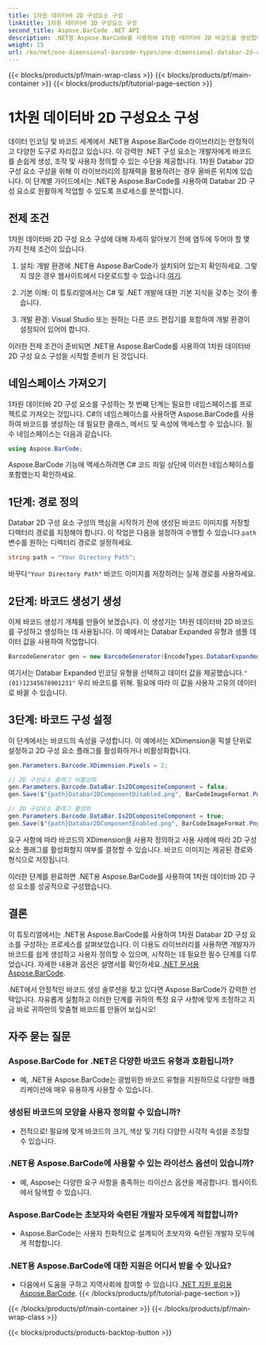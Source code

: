 ```yaml
---
title: 1차원 데이터바 2D 구성요소 구성
linktitle: 1차원 데이터바 2D 구성요소 구성
second_title: Aspose.BarCode .NET API
description: .NET용 Aspose.BarCode를 사용하여 1차원 데이터바 2D 바코드를 생성합니다. 구성 및 사용자 정의에 대한 단계별 가이드를 따르십시오. 지금 바로 고유한 바코드 만들기를 시작해 보세요!
weight: 15
url: /ko/net/one-dimensional-barcode-types/one-dimensional-databar-2d-component-configuration/
---
```


{{< blocks/products/pf/main-wrap-class >}}
{{< blocks/products/pf/main-container >}}
{{< blocks/products/pf/tutorial-page-section >}}

# 1차원 데이터바 2D 구성요소 구성


데이터 인코딩 및 바코드 세계에서 .NET용 Aspose.BarCode 라이브러리는 안정적이고 다양한 도구로 자리잡고 있습니다. 이 강력한 .NET 구성 요소는 개발자에게 바코드를 손쉽게 생성, 조작 및 사용자 정의할 수 있는 수단을 제공합니다. 1차원 Databar 2D 구성 요소 구성을 위해 이 라이브러리의 잠재력을 활용하려는 경우 올바른 위치에 있습니다. 이 단계별 가이드에서는 .NET용 Aspose.BarCode를 사용하여 Databar 2D 구성 요소로 원활하게 작업할 수 있도록 프로세스를 분석합니다.

## 전제 조건

1차원 데이터바 2D 구성 요소 구성에 대해 자세히 알아보기 전에 염두에 두어야 할 몇 가지 전제 조건이 있습니다.

1. 설치: 개발 환경에 .NET용 Aspose.BarCode가 설치되어 있는지 확인하세요. 그렇지 않은 경우 웹사이트에서 다운로드할 수 있습니다.[여기](https://releases.aspose.com/barcode/net/).

2. 기본 이해: 이 튜토리얼에서는 C# 및 .NET 개발에 대한 기본 지식을 갖추는 것이 좋습니다.

3. 개발 환경: Visual Studio 또는 원하는 다른 코드 편집기를 포함하여 개발 환경이 설정되어 있어야 합니다.

이러한 전제 조건이 준비되면 .NET용 Aspose.BarCode를 사용하여 1차원 데이터바 2D 구성 요소 구성을 시작할 준비가 된 것입니다.

## 네임스페이스 가져오기

1차원 데이터바 2D 구성 요소를 구성하는 첫 번째 단계는 필요한 네임스페이스를 프로젝트로 가져오는 것입니다. C#의 네임스페이스를 사용하면 Aspose.BarCode를 사용하여 바코드를 생성하는 데 필요한 클래스, 메서드 및 속성에 액세스할 수 있습니다. 필수 네임스페이스는 다음과 같습니다.

```csharp
using Aspose.BarCode;
```

Aspose.BarCode 기능에 액세스하려면 C# 코드 파일 상단에 이러한 네임스페이스를 포함했는지 확인하세요.

## 1단계: 경로 정의

Databar 2D 구성 요소 구성의 핵심을 시작하기 전에 생성된 바코드 이미지를 저장할 디렉터리 경로를 지정해야 합니다. 이 작업은 다음을 설정하여 수행할 수 있습니다.`path` 변수를 원하는 디렉터리 경로로 설정하세요.

```csharp
string path = "Your Directory Path";
```

 바꾸다`"Your Directory Path"` 바코드 이미지를 저장하려는 실제 경로를 사용하세요.

## 2단계: 바코드 생성기 생성

이제 바코드 생성기 개체를 만들어 보겠습니다. 이 생성기는 1차원 데이터바 2D 바코드를 구성하고 생성하는 데 사용됩니다. 이 예에서는 Databar Expanded 유형과 샘플 데이터 값을 사용하여 작업합니다.

```csharp
BarcodeGenerator gen = new BarcodeGenerator(EncodeTypes.DatabarExpanded, "(01)12345678901231");
```

 여기서는 Databar Expanded 인코딩 유형을 선택하고 데이터 값을 제공했습니다.`"(01)12345678901231"` 우리 바코드를 위해. 필요에 따라 이 값을 사용자 고유의 데이터로 바꿀 수 있습니다.

## 3단계: 바코드 구성 설정

이 단계에서는 바코드의 속성을 구성합니다. 이 예에서는 XDimension을 픽셀 단위로 설정하고 2D 구성 요소 플래그를 활성화하거나 비활성화합니다.

```csharp
gen.Parameters.Barcode.XDimension.Pixels = 2;

// 2D 구성요소 플래그 비활성화
gen.Parameters.Barcode.DataBar.Is2DCompositeComponent = false;
gen.Save($"{path}Databar2DComponentDisabled.png", BarCodeImageFormat.Png);

// 2D 구성요소 플래그 활성화
gen.Parameters.Barcode.DataBar.Is2DCompositeComponent = true;
gen.Save($"{path}Databar2DComponentEnabled.png", BarCodeImageFormat.Png);
```

요구 사항에 따라 바코드의 XDimension을 사용자 정의하고 사용 사례에 따라 2D 구성 요소 플래그를 활성화할지 여부를 결정할 수 있습니다. 바코드 이미지는 제공된 경로와 형식으로 저장됩니다.

이러한 단계를 완료하면 .NET용 Aspose.BarCode를 사용하여 1차원 데이터바 2D 구성 요소를 성공적으로 구성했습니다.

## 결론

 이 튜토리얼에서는 .NET용 Aspose.BarCode를 사용하여 1차원 Databar 2D 구성 요소를 구성하는 프로세스를 살펴보았습니다. 이 다용도 라이브러리를 사용하면 개발자가 바코드를 쉽게 생성하고 사용자 정의할 수 있으며, 시작하는 데 필요한 필수 단계를 다루었습니다. 자세한 내용과 옵션은 설명서를 확인하세요.[.NET 문서용 Aspose.BarCode](https://reference.aspose.com/barcode/net/).

.NET에서 안정적인 바코드 생성 솔루션을 찾고 있다면 Aspose.BarCode가 강력한 선택입니다. 자유롭게 실험하고 이러한 단계를 귀하의 특정 요구 사항에 맞게 조정하고 지금 바로 귀하만의 맞춤형 바코드를 만들어 보십시오!

## 자주 묻는 질문

### Aspose.BarCode for .NET은 다양한 바코드 유형과 호환됩니까?
- 예, .NET용 Aspose.BarCode는 광범위한 바코드 유형을 지원하므로 다양한 애플리케이션에 매우 유용하게 사용할 수 있습니다.

### 생성된 바코드의 모양을 사용자 정의할 수 있습니까?
- 전적으로! 필요에 맞게 바코드의 크기, 색상 및 기타 다양한 시각적 속성을 조정할 수 있습니다.

### .NET용 Aspose.BarCode에 사용할 수 있는 라이선스 옵션이 있습니까?
- 예, Aspose는 다양한 요구 사항을 충족하는 라이선스 옵션을 제공합니다. 웹사이트에서 탐색할 수 있습니다.

### Aspose.BarCode는 초보자와 숙련된 개발자 모두에게 적합합니까?
- Aspose.BarCode는 사용자 친화적으로 설계되어 초보자와 숙련된 개발자 모두에게 적합합니다.

### .NET용 Aspose.BarCode에 대한 지원은 어디서 받을 수 있나요?
-  다음에서 도움을 구하고 지역사회에 참여할 수 있습니다.[.NET 지원 포럼용 Aspose.BarCode](https://forum.aspose.com/c/barcode/13).
{{< /blocks/products/pf/tutorial-page-section >}}

{{< /blocks/products/pf/main-container >}}
{{< /blocks/products/pf/main-wrap-class >}}

{{< blocks/products/products-backtop-button >}}
